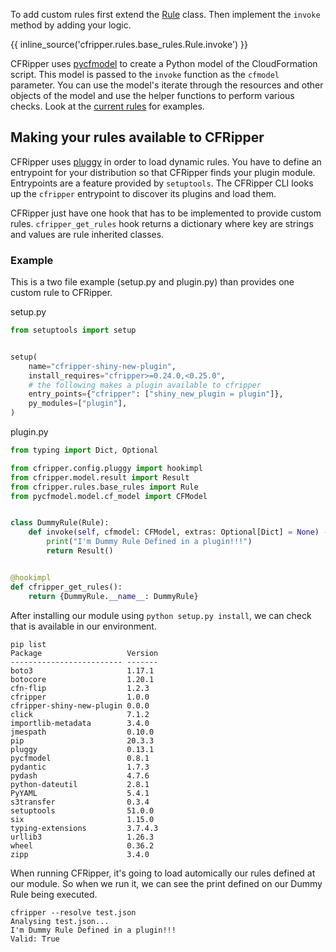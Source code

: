 To add custom rules first extend the [Rule](https://github.com/Skyscanner/cfripper/blob/master/cfripper/model/rule.py)
class. Then implement the `invoke` method by adding your logic.

{{ inline_source('cfripper.rules.base_rules.Rule.invoke') }}

CFRipper uses [pycfmodel](https://github.com/Skyscanner/pycfmodel) to create a Python model of the CloudFormation script.
This model is passed to the `invoke` function as the `cfmodel` parameter. You can use the model's iterate through the
resources and other objects of the model and use the helper functions to perform various checks. Look at the
[current rules](/rules) for examples.

## Making your rules available to CFRipper

CFRipper uses [pluggy](https://github.com/pytest-dev/pluggy) in order to load dynamic rules. You have to define an 
entrypoint for your distribution so that CFRipper finds your plugin module. Entrypoints are a feature 
provided by `setuptools`. The CFRipper CLI looks up the `cfripper` entrypoint to discover its plugins and load them.

CFRipper just have one hook that has to be implemented to provide custom rules. `cfripper_get_rules` hook returns a 
dictionary where key are strings and values are rule inherited classes.

### Example

This is a two file example (setup.py and plugin.py) than provides one custom rule to CFRipper. 

setup.py
```python
from setuptools import setup


setup(
    name="cfripper-shiny-new-plugin",
    install_requires="cfripper>=0.24.0,<0.25.0",
    # the following makes a plugin available to cfripper
    entry_points={"cfripper": ["shiny_new_plugin = plugin"]},
    py_modules=["plugin"],
)
```

plugin.py
```python
from typing import Dict, Optional

from cfripper.config.pluggy import hookimpl
from cfripper.model.result import Result
from cfripper.rules.base_rules import Rule
from pycfmodel.model.cf_model import CFModel


class DummyRule(Rule):
    def invoke(self, cfmodel: CFModel, extras: Optional[Dict] = None) -> Result:
        print("I'm Dummy Rule Defined in a plugin!!!")
        return Result()


@hookimpl
def cfripper_get_rules():
    return {DummyRule.__name__: DummyRule}
```

After installing our module using `python setup.py install`, we can check that is available in our environment.

```
pip list
Package                   Version
------------------------- -------
boto3                     1.17.1
botocore                  1.20.1
cfn-flip                  1.2.3
cfripper                  1.0.0
cfripper-shiny-new-plugin 0.0.0
click                     7.1.2
importlib-metadata        3.4.0
jmespath                  0.10.0
pip                       20.3.3
pluggy                    0.13.1
pycfmodel                 0.8.1
pydantic                  1.7.3
pydash                    4.7.6
python-dateutil           2.8.1
PyYAML                    5.4.1
s3transfer                0.3.4
setuptools                51.0.0
six                       1.15.0
typing-extensions         3.7.4.3
urllib3                   1.26.3
wheel                     0.36.2
zipp                      3.4.0
```

When running CFRipper, it's going to load automically our rules defined at our module. So when we run it, we can see
the print defined on our Dummy Rule being executed.

```
cfripper --resolve test.json
Analysing test.json...
I'm Dummy Rule Defined in a plugin!!!
Valid: True
```
